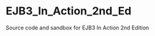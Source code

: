 EJB3_In_Action_2nd_Ed
=====================

Source code and sandbox for EJB3 In Action 2nd Edition
